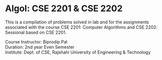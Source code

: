 # Algol: CSE 2201 & CSE 2202

This is a compilation of problems solved in lab and for the assignments associated with the course CSE 2201: Computer Algorithms and CSE 2202: Sessional based on CSE 2201.

Course Instructor: Biprodip Pal<br/>
Duration: 2nd year Even Semester<br/>
Institute: Dept. of CSE, Rajshahi University of Engineering & Technology
